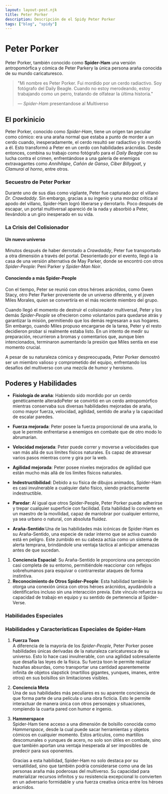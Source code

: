 ```yaml
---
layout: layout-post.njk
title: Peter Porker
description: Descripción de el Spidy Peter Porker
tags: ["blog", "spidy"]
---
```


# Peter Porker

Peter Porker, también conocido como **Spider-Ham** una versión antropomórfica y cómica de Peter Parkery la única persona araña conocida de su mundo caricaturesco.

> "Mi nombre es Peter Porker. Fui mordido por un cerdo radiactivo. Soy fotógrafo del Daily Beagle. Cuando no estoy merodeando, estoy trabajando como un perro, tratando de olfatear la última historia."
>
> ― *Spider-Ham* presentandose al Multiverso

## El porkinicio

Peter Porker, conocido como *Spider-Ham*, tiene un origen tan peculiar como cómico: era una araña normal que estaba a punto de morder a un cerdo cuando, inesperadamente, el cerdo resultó ser radiactivo y lo mordió a él. Esto transformó a Peter en un cerdo con habilidades arácnidas. Desde entonces, combina su trabajo como fotógrafo para el *Daily Beagle* con su lucha contra el crimen, enfrentándose a una galería de enemigos extravagantes como *Annihilape*, *Cañón de Ganso*, *Ciber Billygoat*, y *Clamurai al horno*, entre otros.  

### Secuestro de Peter Porker  
Durante uno de sus días como vigilante, Peter fue capturado por el villano *Dr. Crawdaddy*. Sin embargo, gracias a su ingenio y una mordaz crítica al apodo del villano, Spider-Ham logró liberarse y derrotarlo. Poco después de escapar, un portal multiversal apareció de la nada y absorbió a Peter, llevándolo a un giro inesperado en su vida.  

### La Crisis del Colisionador  
#### Un nuevo universo 
Minutos después de haber derrotado a *Crawdaddy*, Peter fue transportado a otra dimensión a través del portal. Desorientado por el evento, llegó a la casa de una versión alternativa de May Parker, donde se encontró con otros *Spider-People*: Peni Parker y *Spider-Man Noir*.  

#### Conociendo a más Spider-People  
Con el tiempo, Peter se reunió con otros héroes arácnidos, como Gwen Stacy, otro Peter Parker proveniente de un universo diferente, y el joven Miles Morales, quien se convertiría en el más reciente miembro del grupo.  

Cuando llegó el momento de destruir el colisionador multiversal, Peter y los demás *Spider-People* se ofrecieron como voluntarios para quedarse atrás y garantizar la misión, permitiendo que los demás regresaran a sus hogares. Sin embargo, cuando Miles propuso encargarse de la tarea, Peter y el resto decidieron probar si realmente estaba listo. En un intento de medir su preparación, recurrieron a bromas y comentarios que, aunque bien intencionados, terminaron aumentando la presión que Miles sentía en ese momento crucial.  

A pesar de su naturaleza cómica y despreocupada, Peter Porker demostró ser un miembro valioso y comprometido del equipo, enfrentando los desafíos del multiverso con una mezcla de humor y heroísmo.

## Poderes y Habilidades

 - **Fisiología de araña**: Habiendo sido mordido por un cerdo genéticamente alteradoPeter se convirtió en un cerdo antropomórfico mientras conservaba sus diversas habilidades mejoradas de araña, como mayor fuerza, velocidad, agilidad, sentido de araña y la capacidad de escalar paredes.

 - **Fuerza mejorada**: Peter posee la fuerza proporcional de una araña, lo que le permite enfrentarse a enemigos en combate que de otro modo lo abrumarían.

 - **Velocidad mejorada**: Peter puede correr y moverse a velocidades que van más allá de sus límites físicos naturales. Es capaz de atravesar varios pasos mientras corre y gira por la web.

 - **Agilidad mejorada**: Peter posee niveles mejorados de agilidad que están mucho más allá de los límites físicos naturales.

 - **Indestructibilidad**: Debido a su física de dibujos animados, Spider-Ham es casi invulnerable a cualquier daño físico, siendo prácticamente indestructible.

 -  **Paredar**: Al igual que otros Spider-People, Peter Porker puede adherirse y trepar cualquier superficie con facilidad. Esta habilidad lo convierte en un maestro de la movilidad, capaz de maniobrar por cualquier entorno, ya sea urbano o natural, con absoluta fluidez.

 - **Araña-Sentido**:Una de las habilidades más icónicas de Spider-Ham es su Araña-Sentido, una especie de radar interno que se activa cuando está en peligro. Este zumbido en su cabeza actúa como un sistema de alerta temprana, brindándole una ventaja táctica al anticipar amenazas antes de que sucedan.
  
  1. **Conciencia Espacial**: Su Araña-Sentido le proporciona una percepción casi completa de su entorno, permitiéndole reaccionar con reflejos sobrehumanos para esquivar o contrarrestar ataques de forma instintiva.
  2. **Reconocimiento de Otros Spider-People**: Esta habilidad también le otorga una conexión única con otros héroes arácnidos, ayudándolo a identificarlos incluso sin una interacción previa. Este vínculo refuerza su capacidad de trabajo en equipo y su sentido de pertenencia al Spider-Verse.

### Habilidades Especiales

### Habilidades y Características Especiales de Spider-Ham

1. **Fuerza Toon**  
   A diferencia de la mayoría de los *Spider-People*, Peter Porker posee habilidades únicas derivadas de la naturaleza caricaturesca de su universo. Esto lo hace casi invulnerable, con una agilidad sobresaliente que desafía las leyes de la física. Su fuerza toon le permite realizar hazañas absurdas, como transportar una cantidad aparentemente infinita de objetos slapstick (martillos gigantes, yunques, imanes, entre otros) en sus bolsillos sin limitaciones visibles.

2. **Conciencia Meta**  
   Una de sus habilidades más peculiares es su aparente conciencia de que forma parte de una película o una obra ficticia. Esto le permite interactuar de manera única con otros personajes y situaciones, rompiendo la cuarta pared con humor e ingenio.

3. **Hammerspace**  
   Spider-Ham tiene acceso a una dimensión de bolsillo conocida como *Hammerspace*, desde la cual puede sacar herramientas y objetos cómicos en cualquier momento. Estos artículos, como martillos descomunales o yunques de acero, no solo son útiles en combate, sino que también aportan una ventaja inesperada al ser imposibles de predecir para sus oponentes.  
   
   Gracias a esta habilidad, Spider-Ham no solo destaca por su versatilidad, sino que también podría considerarse como una de las personas araña más poderosas del multiverso. Su capacidad para materializar recursos infinitos y su resistencia excepcional lo convierten en un adversario formidable y una fuerza creativa única entre los héroes arácnidos.